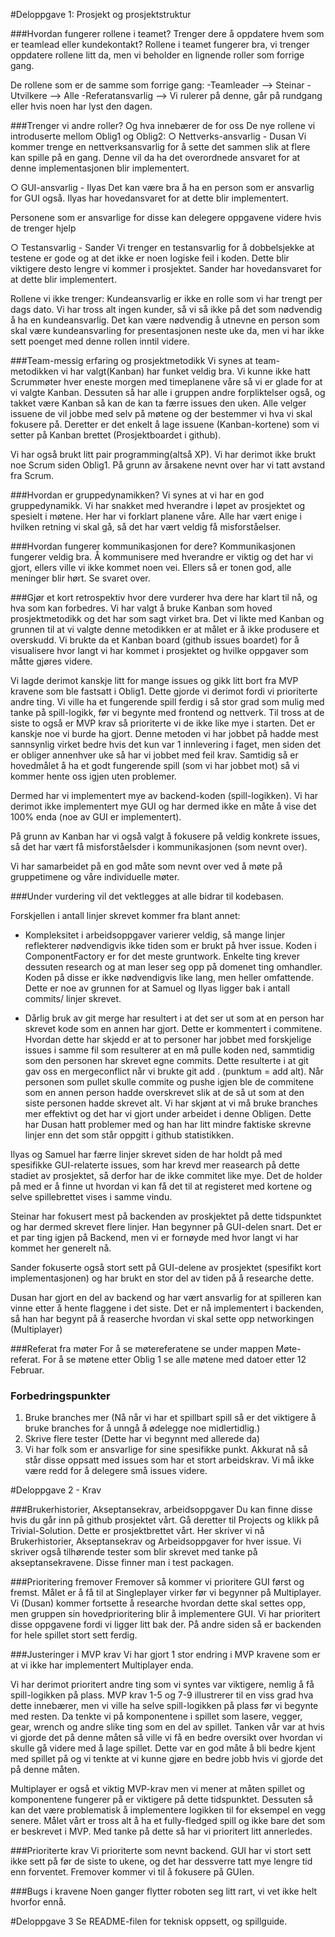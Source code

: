#Deloppgave 1: Prosjekt og prosjektstruktur

###Hvordan fungerer rollene i teamet? Trenger dere å oppdatere hvem som er teamlead eller kundekontakt?
Rollene i teamet fungerer bra, vi trenger oppdatere rollene litt da, men vi beholder en lignende roller som forrige gang.

De rollene som er de samme som forrige gang:
-Teamleader --> Steinar
-Utvilkere --> Alle
-Referatansvarlig --> Vi rulerer på denne, går på rundgang eller hvis noen har lyst den dagen.

###Trenger vi andre roller? Og hva innebærer de for oss
De nye rollene vi introduserte mellom Oblig1 og Oblig2:
○ Nettverks-ansvarlig - Dusan
Vi kommer trenge en nettverksansvarlig for å sette det sammen slik at
flere kan spille på en gang. Denne vil da ha det overordnede
ansvaret for at denne implementasjonen blir implementert.

○ GUI-ansvarlig - Ilyas
Det kan være bra å ha en person som er ansvarlig for GUI også. Ilyas har hovedansvaret
for at dette blir implementert.

Personene som er ansvarlige for disse kan delegere oppgavene videre hvis de trenger hjelp

○ Testansvarlig - Sander
Vi trenger en testansvarlig for å dobbelsjekke at testene er gode og at det
ikke er noen logiske feil i koden. Dette blir viktigere desto lengre vi kommer i
prosjektet. Sander har hovedansvaret for at dette blir implementert.


Rollene vi ikke trenger:
Kundeansvarlig er ikke en rolle som vi har trengt per dags dato.
Vi har tross alt ingen kunder, så vi så ikke på det som
nødvendig å ha en kundeansvarlig. Det kan være nødvendig å utnevne en person som skal være kundeansvarling
for presentasjonen neste uke da, men vi har ikke sett poenget med denne rollen inntil videre.


###Team-messig erfaring og prosjektmetodikk
Vi synes at team-metodikken vi har valgt(Kanban) har funket veldig bra. Vi kunne ikke hatt Scrummøter hver eneste morgen
med timeplanene våre så vi er glade for at vi valgte Kanban. Dessuten så har alle i gruppen andre forpliktelser også, og 
takket være Kanban så kan de kan ta færre issues den uken. Alle velger issuene de vil jobbe med selv på møtene og der
bestemmer vi hva vi skal fokusere på. Deretter er det enkelt å lage issuene (Kanban-kortene) som vi setter på
Kanban brettet (Prosjektboardet i github).

Vi har også brukt litt pair programming(altså XP). Vi har derimot ikke brukt noe Scrum siden Oblig1. På grunn av
årsakene nevnt over har vi tatt avstand fra Scrum.

###Hvordan er gruppedynamikken?
Vi synes at vi har en god gruppedynamikk. Vi har snakket med hverandre i løpet av prosjektet og spesielt i møtene.
Her har vi forklart planene våre. Alle har vært enige i hvilken retning vi skal gå, så det har vært veldig få misforståelser.


###Hvordan fungerer kommunikasjonen for dere?
Kommunikasjonen fungerer veldig bra. Å kommunisere med hverandre er viktig og det har vi gjort, ellers ville vi
ikke kommet noen vei. Ellers så er tonen god, alle meninger blir hørt. Se svaret over.


###Gjør et kort retrospektiv hvor dere vurderer hva dere har klart til nå, og hva som kan forbedres.
Vi har valgt å bruke Kanban som hoved prosjektmetodikk og det har som sagt virket bra. Det vi likte med Kanban og grunnen
til at vi valgte denne metodikken er at målet er å ikke produsere et overskudd. Vi brukte da
et Kanban board (github issues boardet) for å visualisere hvor langt vi har kommet i prosjektet
og hvilke oppgaver som måtte gjøres videre. 

Vi lagde derimot kanskje litt for mange issues og gikk litt bort fra MVP
kravene som ble fastsatt i Oblig1. Dette gjorde vi derimot fordi vi prioriterte andre ting. Vi ville ha et
fungerende spill ferdig i så stor grad som mulig med tanke på spill-logikk, før vi begynte med frontend og nettverk.
Til tross at de siste to også er MVP krav så prioriterte vi de ikke like mye i starten. Det er kanskje noe vi burde ha gjort.
Denne metoden vi har jobbet på hadde mest sannsynlig virket bedre hvis det kun var 1 innlevering i faget, men siden
det er obliger annenhver uke så har vi jobbet med feil krav. Samtidig så er hovedmålet å ha et godt
fungerende spill (som vi har jobbet mot) så vi kommer hente oss igjen uten problemer.

Dermed har vi implementert mye av backend-koden (spill-logikken). Vi har derimot ikke implementert
mye GUI og har dermed ikke en måte å vise det 100% enda (noe av GUI er implementert). 

På grunn av Kanban har vi også valgt å fokusere på veldig 
konkrete issues, så det har vært få misforståelsder i kommunikasjonen (som nevnt over).

Vi har samarbeidet på en god måte som nevnt over ved å møte på gruppetimene og våre individuelle møter.



###Under vurdering vil det vektlegges at alle bidrar til kodebasen.

Forskjellen i antall linjer skrevet kommer fra blant annet:
- Kompleksitet i arbeidsoppgaver varierer veldig, så mange linjer reflekterer nødvendigvis ikke tiden som er brukt på
hver issue. Koden i ComponentFactory er for det meste gruntwork. Enkelte ting krever dessuten research og at man
leser seg opp på domenet ting omhandler. Koden på disse er ikke nødvendigvis like lang, men heller omfattende. Dette
er noe av grunnen for at Samuel og Ilyas ligger bak i antall commits/ linjer skrevet.

- Dårlig bruk av git merge har resultert i at det ser ut som at
en person har skrevet kode som en annen har gjort. Dette er kommentert i commitene.
Hvordan dette har skjedd er at to personer har jobbet med forskjelige issues i samme fil
som resulterer at en må pulle koden ned, sammtidig som den personen har skrevet egne commits. Dette resulterte i at git
gav oss en mergeconflict når vi brukte git add . (punktum = add alt). Når personen som pullet skulle commite og pushe igjen ble de commitene som en annen person hadde
overskrevet slik at de så ut som at den siste personen hadde skrevet alt. Vi har skjønt at vi må bruke branches mer effektivt
og det har vi gjort under arbeidet i denne Obligen. Dette har Dusan hatt problemer med og han har litt mindre faktiske
skrevne linjer enn det som står oppgitt i github statistikken. 

Ilyas og Samuel har færre linjer skrevet siden de har holdt på med spesifikke GUI-relaterte issues, som har krevd mer reasearch på
dette stadiet av prosjektet, så derfor har de ikke commitet like mye. Det de holder på med er å finne
ut hvordan vi kan få det til at registeret med kortene og selve spillebrettet vises i samme vindu.

Steinar har fokusert mest på backenden av proskjektet på dette tidspunktet og har dermed skrevet flere linjer. Han begynner på
GUI-delen snart. Det er et par ting igjen på Backend, men vi er fornøyde med hvor langt vi har kommet her generelt nå.

Sander fokuserte også stort sett på GUI-delene av prosjektet (spesifikt kort implementasjonen) og har brukt en stor del
av tiden på å researche dette.

Dusan har gjort en del av backend og har vært ansvarlig for at spilleren kan vinne etter å hente flaggene i det siste. Det er nå
implementert i backenden, så han har begynt på å reaserche hvordan vi skal sette opp networkingen (Multiplayer)



###Referat fra møter
For å se møtereferatene se under mappen Møte-referat. For å se møtene etter Oblig 1 se alle møtene med datoer etter
12 Februar.

### Forbedringspunkter
1. Bruke branches mer (Nå når vi har et spillbart spill så er det viktigere å bruke branches for å unngå å
   ødelegge noe midlertidlig.)
2. Skrive flere tester (Dette har vi begynnt med allerede da)
3. Vi har folk som er ansvarlige for sine spesifikke punkt. Akkurat nå så står disse oppsatt med issues som har et stort
   arbeidskrav. Vi må ikke være redd for å delegere små issues videre.


#Deloppgave 2 - Krav

###Brukerhistorier, Akseptansekrav, arbeidsoppgaver
Du kan finne disse hvis du går inn på github prosjektet vårt.
Gå deretter til Projects og klikk på Trivial-Solution. Dette
er prosjektbrettet vårt. Her skriver vi nå Brukerhistorier, Akseptansekrav og Arbeidsoppgaver
for hver issue. Vi skriver også tilhørende tester som blir skrevet med tanke på akseptansekravene.
Disse finner man i test packagen.

###Prioritering fremover
Fremover så kommer vi prioritere GUI først og fremst. Målet er å få til at Singleplayer virker 
før vi begynner på Multiplayer. Vi (Dusan) kommer fortsette å researche hvordan
dette skal settes opp, men gruppen sin hovedprioritering blir å implementere GUI.
Vi har prioritert disse oppgavene fordi vi ligger litt bak der. På andre siden så er backenden
for hele spillet stort sett ferdig. 

###Justeringer i MVP krav
Vi har gjort 1 stor endring i MVP kravene som er at vi ikke har implementert Multiplayer enda. 

Vi har derimot prioritert andre ting som vi syntes var viktigere, nemlig
å få spill-logikken på plass. MVP krav 1-5 og 7-9 illustrerer til en viss grad hva dette innebærer, men vi ville ha selve spill-logikken
på plass før vi begynte med resten. Da tenkte vi på komponentene i spillet som lasere, vegger, gear, wrench og andre slike
ting som en del av spillet. Tanken vår var at hvis vi gjorde det på denne måten så ville vi få en bedre oversikt over hvordan vi skulle
gå videre med å lage spillet. Dette var en god måte å bli bedre kjent med spillet på og vi tenkte at vi kunne gjøre en bedre jobb
hvis vi gjorde det på denne måten. 

Multiplayer er også et viktig MVP-krav men vi mener at måten spillet og komponentene fungerer på er viktigere på dette tidspunktet. 
Dessuten så kan det være problematisk å implementere logikken til for eksempel en vegg senere. 
Målet vårt er tross alt å ha et fully-fledged spill og ikke bare det som er beskrevet i MVP. Med tanke
på dette så har vi prioritert litt annerledes.


###Prioriterte krav
Vi prioriterte som nevnt backend. GUI har vi stort sett ikke sett på før de siste to ukene, 
og det har dessverre tatt mye lengre tid enn forventet. Fremover kommer vi til å fokusere på GUIen.

###Bugs i kravene
Noen ganger flytter roboten seg litt rart, vi vet ikke helt hvorfor ennå.


#Deloppgave 3
Se README-filen for teknisk oppsett, og spillguide.